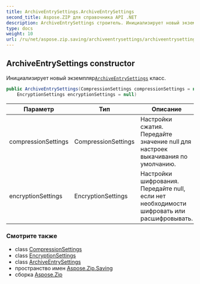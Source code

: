 ```yaml
---
title: ArchiveEntrySettings.ArchiveEntrySettings
second_title: Aspose.ZIP для справочника API .NET
description: ArchiveEntrySettings строитель. Инициализирует новый экземплярArchiveEntrySettings класс.
type: docs
weight: 10
url: /ru/net/aspose.zip.saving/archiveentrysettings/archiveentrysettings/
---
```

## ArchiveEntrySettings constructor

Инициализирует новый экземпляр[`ArchiveEntrySettings`](../) класс.

```csharp
public ArchiveEntrySettings(CompressionSettings compressionSettings = null, 
    EncryptionSettings encryptionSettings = null)
```

| Параметр | Тип | Описание |
| --- | --- | --- |
| compressionSettings | CompressionSettings | Настройки сжатия. Передайте значение null для настроек выкачивания по умолчанию. |
| encryptionSettings | EncryptionSettings | Настройки шифрования. Передайте null, если нет необходимости шифровать или расшифровывать. |

### Смотрите также

* class [CompressionSettings](../../compressionsettings/)
* class [EncryptionSettings](../../encryptionsettings/)
* class [ArchiveEntrySettings](../)
* пространство имен [Aspose.Zip.Saving](../../archiveentrysettings/)
* сборка [Aspose.Zip](../../../)


